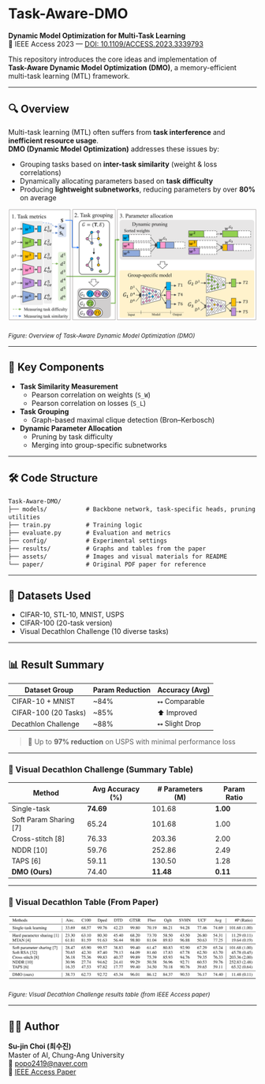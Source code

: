 # Task-Aware-DMO

**Dynamic Model Optimization for Multi-Task Learning**  
📄 IEEE Access 2023 — [DOI: 10.1109/ACCESS.2023.3339793](https://doi.org/10.1109/ACCESS.2023.3339793)

This repository introduces the core ideas and implementation of  
**Task-Aware Dynamic Model Optimization (DMO)**, a memory-efficient multi-task learning (MTL) framework.

---

## 🔍 Overview

Multi-task learning (MTL) often suffers from **task interference** and **inefficient resource usage**.  
**DMO (Dynamic Model Optimization)** addresses these issues by:

- Grouping tasks based on **inter-task similarity** (weight & loss correlations)
- Dynamically allocating parameters based on **task difficulty**
- Producing **lightweight subnetworks**, reducing parameters by over **80%** on average

<p align="center">
  <img src="https://raw.githubusercontent.com/sujin-1013/Task-Aware-DMO/main/dmo_overview.png" width="700"/>
</p>
<sub><i>Figure: Overview of Task-Aware Dynamic Model Optimization (DMO)</i></sub>

---

## 🎯 Key Components

- **Task Similarity Measurement**
  - Pearson correlation on weights (`S_W`)
  - Pearson correlation on losses (`S_L`)
- **Task Grouping**
  - Graph-based maximal clique detection (Bron–Kerbosch)
- **Dynamic Parameter Allocation**
  - Pruning by task difficulty
  - Merging into group-specific subnetworks

---

## 🛠️ Code Structure

```
Task-Aware-DMO/
├── models/           # Backbone network, task-specific heads, pruning utilities
├── train.py          # Training logic
├── evaluate.py       # Evaluation and metrics
├── config/           # Experimental settings
├── results/          # Graphs and tables from the paper
├── assets/           # Images and visual materials for README
└── paper/            # Original PDF paper for reference
```


---

## 🧪 Datasets Used

- CIFAR-10, STL-10, MNIST, USPS
- CIFAR-100 (20-task version)
- Visual Decathlon Challenge (10 diverse tasks)

---

## 📊 Result Summary

| Dataset Group         | Param Reduction | Accuracy (Avg)   |
|----------------------|-----------------|------------------|
| CIFAR-10 + MNIST     | ~84%            | ⭤ Comparable     |
| CIFAR-100 (20 Tasks) | ~85%            | ⬆️ Improved       |
| Decathlon Challenge  | ~88%            | ⭤ Slight Drop     |

> 🔹 Up to **97% reduction** on USPS with minimal performance loss

---

### 🧪 Visual Decathlon Challenge (Summary Table)

| Method                   | Avg Accuracy (%) | # Parameters (M) | Param Ratio |
|--------------------------|------------------|------------------|-------------|
| Single-task              | **74.69**        | 101.68           | **1.00**    |
| Soft Param Sharing [7]   | 65.24            | 101.68           | 1.00        |
| Cross-stitch [8]         | 76.33            | 203.36           | 2.00        |
| NDDR [10]                | 59.76            | 252.86           | 2.49        |
| TAPS [6]                 | 59.11            | 130.50           | 1.28        |
| **DMO (Ours)**           | 74.40            | **11.48**        | **0.11**    |

---

### 📑 Visual Decathlon Table (From Paper)

<p align="center">
  <img src="https://raw.githubusercontent.com/sujin-1013/Task-Aware-DMO/main/visual_decathlon_table.png" width="700"/>
</p>
<sub><i>Figure: Visual Decathlon Challenge results table (from IEEE Access paper)</i></sub>

---

## 🧑‍💻 Author

**Su-jin Choi (최수진)**  
Master of AI, Chung-Ang University  
📧 popo2419@naver.com  
📄 [IEEE Access Paper](https://doi.org/10.1109/ACCESS.2023.3339793)

